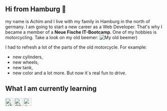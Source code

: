 ## Hi from Hamburg 👋 
my name is Achim and I live with my family in Hamburg in the north of germany. I am going to start a new career as a Web Developer. That's why I became a member of a **Neue Fische IT-Bootcamp**. One of my hobbies is motorcycling. Take a look on my old beemer: ![My old beemer](https://maschinistenundsoehne.de/wp-content/uploads/2021/02/BMW_1.jpg))

I had to refresh a lot of the parts of the old motorcycle. For example:
- new cylinders,
- new wheels,
- new tank,
- new color
  and a lot more.
  But now it´s real fun to drive.

## What I am currently learning 

<img src="https://img.shields.io/badge/HTML5-282C34?logo=html5&logoColor=E34F26" alt="HTML5 logo" title="HTML5" height="25" /> <img src="https://img.shields.io/badge/CSS3-282C34?logo=css3&logoColor=1572B6" alt="CSS3 logo" title="CSS3" height="25" /> <img src="https://img.shields.io/badge/JavaScript-282C34?logo=javascript&logoColor=F7DF1E" alt="JavaScript logo" title="JavaScript" height="25" />

 

